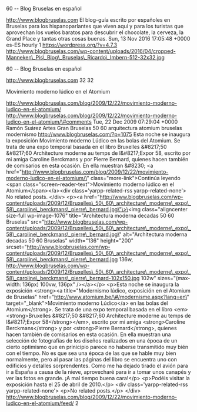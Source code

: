60 -- Blog Bruselas en español

http://www.blogbruselas.com El blog-guía escrito por españoles en
Bruselas para los hispanoparlantes que viven aquí y para los turistas
que aprovechan los vuelos baratos para descubrir el chocolate, la
cerveza, la Grand Place y tantas otras cosas buenas. Sun, 13 Nov 2016
17:05:48 +0000 es-ES hourly 1 https://wordpress.org/?v=4.7.3
http://www.blogbruselas.com/wp-content/uploads/2016/04/cropped-Manneken\_Pis\_Blog\_Bruselas\_Ricardo\_Imbern-512-32x32.jpg

60 -- Blog Bruselas en español

http://www.blogbruselas.com 32 32

Movimiento moderno lúdico en el Atomium

http://www.blogbruselas.com/blog/2009/12/22/movimiento-moderno-ludico-en-el-atomium/
http://www.blogbruselas.com/blog/2009/12/22/movimiento-moderno-ludico-en-el-atomium/\#comments
Tue, 22 Dec 2009 07:29:04 +0000 Ramón Suárez Artes Gran Bruselas 50 60
arquitectura atomium bruselas modernismo
http://www.blogbruselas.com/?p=1075 Esta noche se inaugura la exposición
Movimiento moderno Lúdico en las bolas del Atomium. Se trata de una expo
temporal basada en el libro Bruxelles &\#8217;50 &\#8217;60 Architecture
moderne au temps de l&\#8217;Expor 58, escrito por mi amiga Caroline
Berckmans y por Pierre Bernard, quienes hacen también de comisarios en
esta ocasión. En ella muestran &\#8230; \<a
href=\"http://www.blogbruselas.com/blog/2009/12/22/movimiento-moderno-ludico-en-el-atomium/\"
class=\"more-link\"\>Continúa leyendo \<span
class=\"screen-reader-text\"\>Movimiento moderno lúdico en el
Atomium\</span\>\</a\>\<div class=\'yarpp-related-rss
yarpp-related-none\'\> No related posts. \</div\> \<p\>\<a
href=\"http://www.blogbruselas.com/wp-content/uploads/2009/12/Bruxelles\_50\_60\_architecture\_moderne\_expo\_58\_caroline\_berckmans\_pierre\_bernard.jpg\"\>\<img
class=\"aligncenter size-full wp-image-1076\" title=\"Architectura
moderna decadas 50 60 Bruselas\"
src=\"http://www.blogbruselas.com/wp-content/uploads/2009/12/Bruxelles\_50\_60\_architecture\_moderne\_expo\_58\_caroline\_berckmans\_pierre\_bernard.jpg\"
alt=\"Architectura moderna decadas 50 60 Bruselas\" width=\"136\"
height=\"200\"
srcset=\"http://www.blogbruselas.com/wp-content/uploads/2009/12/Bruxelles\_50\_60\_architecture\_moderne\_expo\_58\_caroline\_berckmans\_pierre\_bernard.jpg
136w,
http://www.blogbruselas.com/wp-content/uploads/2009/12/Bruxelles\_50\_60\_architecture\_moderne\_expo\_58\_caroline\_berckmans\_pierre\_bernard-102x150.jpg
102w\" sizes=\"(max-width: 136px) 100vw, 136px\" /\>\</a\>\</p\>
\<p\>Esta noche se inaugura la exposición \<strong\>\<a
title=\"Modernismo lúdico, exposición en el Atomium de Bruselas\"
href=\"http://www.atomium.be/\#/modernisme.aspx?lang=en\"
target=\"\_blank\"\>Movimiento moderno Lúdico\</a\> en las bolas del
Atomium\</strong\>. Se trata de una expo temporal basada en el libro
\<em\>\<strong\>Bruxelles &\#8217;50 &\#8217;60 Architecture moderne au
temps de l&\#8217;Expor 58\</strong\>\</em\>, escrito por mi amiga
\<strong\>Caroline Berckmans\</strong\> y por \<strong\>Pierre
Bernard\</strong\>, quienes hacen también de comisarios en esta ocasión.
En ella muestran una selección de fotografías de los diseños realizados
en una época de un cierto optimismo que en prinicipio parece no haberse
transmitido muy bién con el tiempo. No es que sea una época de las que
se hable muy bien normalmente, pero al pasar las páginas del libro se
encuentra uno con edificios y detalles sorprendentes. Como me ha dejado
tirado el avión para ir a España a causa de la nieve, aprovecharé para
ir a tomar unos canapés y ver las fotos en grande. ¡A mal tiempo buena
cara!\</p\> \<p\>Podéis visitar la exposición hasta el 25 de abril de
2010.\</p\> \<div class=\'yarpp-related-rss yarpp-related-none\'\>
\<p\>No related posts.\</p\> \</div\>
http://www.blogbruselas.com/blog/2009/12/22/movimiento-moderno-ludico-en-el-atomium/feed/
2
